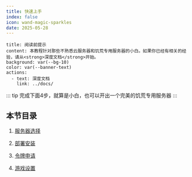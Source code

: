 ```yaml
---
title: 快速上手
index: false
icon: wand-magic-sparkles
date: 2025-05-28
---
```


```component VPBanner
title: 阅读前提示
content: 本教程针对那些不熟悉云服务器和饥荒专用服务器的小白。如果你已经有相关的经验，请从<strong>深度文档</strong>开始。
background: var(--bg-10)
color: var(--banner-text)
actions:
  - text: 深度文档
    link: ../docs/
```

::: tip
完成下面4步，就算是小白，也可以开出一个完美的饥荒专用服务器
:::

## 本节目录
1. [服务器选择](server.md)  

2. [部署安装](install.md)  

3. [令牌申请](token.md)  

4. [游戏设置](setting.md)  
